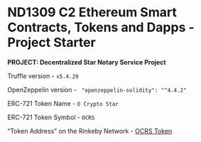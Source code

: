 # ND1309 C2 Ethereum Smart Contracts, Tokens and Dapps - Project Starter 
**PROJECT: Decentralized Star Notary Service Project**


Truffle version - `v5.4.29`

OpenZeppelin version - ` "openzeppelin-solidity": "^4.4.2"`

ERC-721 Token Name - `O Crypto Star`

ERC-721 Token Symbol - `OCRS`

“Token Address” on the Rinkeby Network - [OCRS Token](https://rinkeby.etherscan.io/token/0xD2E72a7Bc4956662A5cda3EcA448a12341d1dd08)
